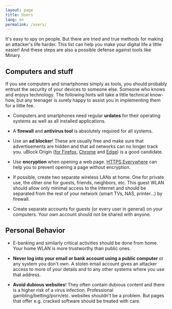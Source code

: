 ```yaml
---
layout: page
title: Users
lang: en
permalink: /users/
---
```

It's easy to spy on people. But there are tried and true methods for making an attacker's life harder. This list can help you make your digital life a little easier! And these steps are also a possible defense against tools like Minary.

## Computers and stuff

If you see computers and smartphones simply as tools, you should probably entrust the security of your devices to someone else. Someone who knows and enjoys technology. The following hints will take a little technical know-how, but any teenager is surely happy to assist you in implementing them for a little fee.

  
  - Computers and smartphones need regular **urdates** for their operating systems as well as all installed applications.

  - A **firewall** and **antivirus tool** is absolutely required for all systems.
  
  - Use an **ad blocker**! These are usually free and make sure that advertisements are hidden and that ad networks can no longer track you. uBlock Origin ([for Firefox](https://addons.mozilla.org/en-US/firefox/addon/ublock-origin/), [Chrome](https://chrome.google.com/webstore/detail/ublock-origin/cjpalhdlnbpafiamejdnhcphjbkeiagm) and [Edge](https://www.microsoft.com/de-ch/store/p/ublock-origin/9nblggh444l4?tduid=(40e71498a7beb4dc57fda3793b5f3062)(259740)(2804583)()())) is a good candidate. 

  - Use **encryption** when opening a web page. [HTTPS Everywhere](https://www.eff.org/https-everywhere) can help you to prevent opening a page without encryption.
  
  - If possible, create two separate wireless LANs at home. One for private use, the other one for guests, friends, neighbors, etc. This guest WLAN should allow only minimal access to the Internet and should be separated from the rest of your network (smart TVs, NAS, printer...) by firewall.
  
  - Create separate accounts for guests (or every user in general) on your computers. Your own account should not be shared with anyone.
  
## Personal Behavior

  - E-banking and similarly critical activities should be done from home. Your home WLAN is more trustworthy than public ones.

  - **Never log into your email or bank account using a public computer** or any system you don't own. A stolen email account gives an attacker access to more of your details and to any other systems where you use that address. 

  - **Avoid dubious websites**! They often contain dubious content and there is a higher risk of a virus infection. Professional gambling/betting/porn/etc. websites shouldn't be a problem. But pages that offer e.g. cracked software should be treated with care.
